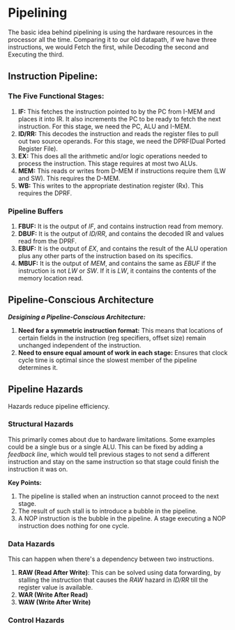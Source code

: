 # Pipelining

The basic idea behind pipelining is using the hardware resources in the processor all the time. Comparing it to our old datapath, if we have three instructions, we would Fetch the first, while Decoding the second and Executing the third.

## Instruction Pipeline:

### The Five Functional Stages:
1. **IF:** This fetches the instruction pointed to by the PC from I-MEM and places it into IR. It also increments the PC to be ready to fetch the next instruction. For this stage, we need the PC, ALU and I-MEM.
2. **ID/RR:** This decodes the instruction and reads the register files to pull out two source operands. For this stage, we need the DPRF(Dual Ported Register File).
3. **EX:** This does all the arithmetic and/or logic operations needed to process the instruction. This stage requires at most two ALUs.
4. **MEM:** This reads or writes from D-MEM if instructions require them (LW and SW). This requires the D-MEM.
5. **WB:** This writes to the appropriate destination register (Rx). This requires the DPRF.

### Pipeline Buffers
1. **FBUF:** It is the output of *IF*, and contains instruction read from memory.
2. **DBUF:** It is the output of *ID/RR*, and contains the decoded IR and values read from the DPRF.
3. **EBUF:** It is the output of *EX*, and contains the result of the ALU operation plus any other parts of the instruction based on its specifics.
4. **MBUF:** It is the output of *MEM*, and contains the same as *EBUF* if the instruction is not *LW* or *SW*. If it is *LW*, it contains the contents of the memory location read.


## Pipeline-Conscious Architecture

***Desigining a Pipeline-Conscious Architecture:***
1. **Need for a symmetric instruction format:** This means that locations of certain fields in the instruction (reg specifiers, offset size) remain unchanged independent of the instruction.
2. **Need to ensure equal amount of work in each stage:** Ensures that clock cycle time is optimal since the slowest member of the pipeline determines it.

## Pipeline Hazards

Hazards reduce pipeline efficiency.

### Structural Hazards

This primarily comes about due to hardware limitations. Some examples could be a single bus or a single ALU. This can be fixed by adding a *feedback line*, which would tell previous stages to not send a different instruction and stay on the same instruction so that stage could finish the instruction it was on.

**Key Points:**
1. The pipeline is stalled when an instruction cannot proceed to the next stage.
2. The result of such stall is to introduce a bubble in the pipeline.
3. A NOP instruction is the bubble in the pipeline. A stage executing a NOP instruction does nothing for one cycle.

### Data Hazards
This can happen when there's a dependency between two instructions.
1. **RAW (Read After Write)**: This can be solved using data forwarding, by stalling the instruction that causes the *RAW* hazard in *ID/RR* till the register value is available.
2. **WAR (Write After Read)**
3. **WAW (Write After Write)**

### Control Hazards